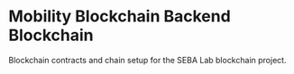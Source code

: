 # Mobility Blockchain Backend Blockchain

Blockchain contracts and chain setup for the SEBA Lab blockchain project.